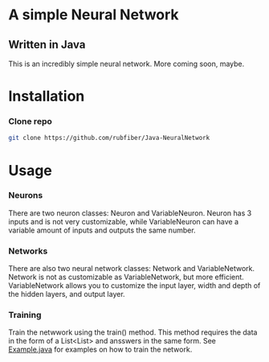 # A simple Neural Network
## Written in Java

This is an incredibly simple neural network. More coming soon, maybe.

# Installation

### Clone repo
```bash
git clone https://github.com/rubfiber/Java-NeuralNetwork
```

# Usage

### Neurons
There are two neuron classes: Neuron and VariableNeuron. Neuron has 3 inputs and is not very customizable, while VariableNeuron can have a variable amount of inputs and outputs the same number.

### Networks
There are also two neural network classes: Network and VariableNetwork. Network is not as customizable as VariableNetwork, but more efficient. VariableNetwork allows you to customize the input layer, width and depth of the hidden layers, and output layer.

### Training
Train the netwwork using the train() method. This method requires the data in the form of a List<List<Double>> and ansswers in the same form. See [Example.java](https://github.com/rubfiber/Java-NeuralNetwork/blob/master/src/Example.java) for examples on how to train the network.
